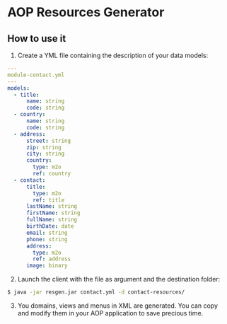 # AOP Resources Generator

## How to use it

1. Create a YML file containing the description of your data models:
```yaml
---
module-contact.yml
---
models:
  - title:
      name: string
      code: string
  - country:
      name: string
      code: string
  - address:
      street: string
      zip: string
      city: string
      country:
        type: m2o
        ref: country
  - contact:
      title:
        type: m2o
        ref: title
      lastName: string
      firstName: string
      fullName: string
      birthDate: date
      email: string
      phone: string
      address:
        type: m2o
        ref: address
      image: binary
```
2. Launch the client with the file as argument and the destination folder:
```bash
$ java -jar resgen.jar contact.yml -d contact-resources/
```

3. You domains, views and menus in XML are generated. You can copy and
modify them in your AOP application to save precious time.